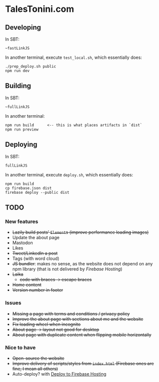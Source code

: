 # TalesTonini.com

## Developing

In SBT:

    ~fastLinkJS

In another terminal, execute `test_local.sh`, which essentially does:

    ./prep_deploy.sh public
    npm run dev

## Building

In SBT:

    ~fullLinkJS

In another terminal:

    npm run build      <-- this is what places artifacts in `dist`
    npm run preview

## Deploying

In SBT:

    fullLinkJS

In another terminal, execute `deploy.sh`, which essentially does:

    npm run build
    cp firebase.json dist
    firebase deploy --public dist

## TODO

### New features
- ~~Lazily build posts' `Element`s (improve performance loading images)~~
- Update the about page
- Mastodon
- Likes
- ~~Tweet/LinkedIn a post~~
- Tags (with word cloud)
- ~~JS bundler~~: makes no sense, as the website does not depend on any npm library (that is not delivered by *Firebase
Hosting*)
- ~~Laika~~
  - ~~code with braces -> escape braces~~
- ~~Home content~~
- ~~Version number in footer~~

### Issues
- ~~Missing a page with terms and conditions / privacy policy~~
- ~~Improve the about page with sections about me and the website~~
- ~~Fix loading wheel when incognito~~
- ~~About page -> layout not good for desktop~~
- ~~About page with duplicate content when flipping mobile horizontally~~

### Nice to have
- ~~Open-source the website~~
- ~~Improve delivery of scripts/styles from `index.html` (Firebase ones are fine, I mean all others)~~
- Auto-deploy? with [Deploy to Firebase Hosting](https://github.com/marketplace/actions/deploy-to-firebase-hosting)
